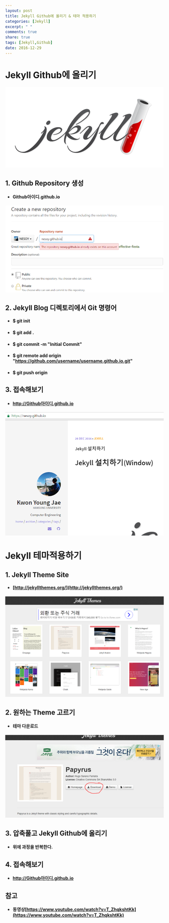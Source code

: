 ```yaml
---
layout: post
title: Jekyll Github에 올리기 & 테마 적용하기
categories: [Jekyll]
excerpt: " "
comments: true
share: true
tags: [Jekyll,Github]
date: 2016-12-29
---
```


# **Jekyll Github에 올리기**
![No Image](/assets/20161228/jekyll_logo.png)

## 1. Github Repository 생성
- #### Github아이디.github.io
![No Image](/assets/20161229/github_repository.PNG)

## 2. Jekyll Blog 디렉토리에서 Git 명령어
  - #### $ git init
  - #### $ git add .
  - #### $ git commit -m "Initial Commit"
  - #### $ git remote add origin "https://github.com/username/username.github.io.git"
  - #### $ git push origin

## 3. 접속해보기
  - #### http://Github아이디.github.io
  ![No Image](/assets/20161229/github_nesoy.PNG)


# **Jekyll 테마적용하기**

## 1. Jekyll Theme Site
- #### [http://jekyllthemes.org/](http://jekyllthemes.org/)
![No Image](/assets/20161229/jekyll_themes.PNG)

## 2. 원하는 Theme 고르기
- #### 테마 다운로드
![No Image](/assets/20161229/jekyll_themes2.PNG)

## 3. 압축풀고 Jekyll Github에 올리기
- #### 위에 과정을 반복한다.

## 4. 접속해보기
  - #### http://Github아이디.github.io

## 참고
  - #### 동영상[https://www.youtube.com/watch?v=T_ZhqkshtKk](https://www.youtube.com/watch?v=T_ZhqkshtKk)

